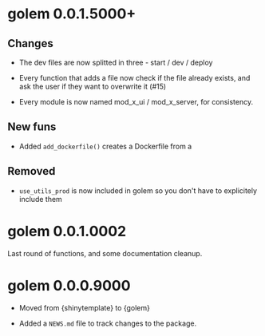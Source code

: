 # golem 0.0.1.5000+

## Changes 

* The dev files are now splitted in three - start / dev / deploy

* Every function that adds a file now check if the file already exists, and ask the user if they want to overwrite it (#15)

* Every module is now named mod_x_ui / mod_x_server, for consistency.

## New funs

* Added `add_dockerfile()` creates a Dockerfile from a

## Removed

* `use_utils_prod` is now included in golem so you don't have to explicitely include them

# golem 0.0.1.0002

Last round of functions, and some documentation cleanup.

# golem 0.0.0.9000

* Moved from {shinytemplate} to {golem}

* Added a `NEWS.md` file to track changes to the package.
